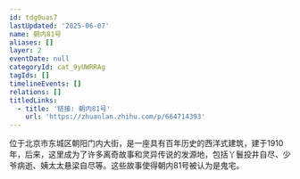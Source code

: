 ```yaml
---
id: tdg0uas7
lastUpdated: '2025-06-07'
name: 朝内81号
aliases: []
layer: 2
eventDate: null
categoryId: cat_9yUWRRAg
tagIds: []
timelineEvents: []
relations: []
titledLinks:
  - title: '链接: 朝内81号'
    url: 'https://zhuanlan.zhihu.com/p/664714393'
---
```

位于北京市东城区朝阳门内大街，是一座具有百年历史的西洋式建筑，建于1910年，后来，这里成为了许多离奇故事和灵异传说的发源地，包括丫鬟投井自尽、少爷病逝、姨太太悬梁自尽等。这些故事使得朝内81号被认为是鬼宅。
